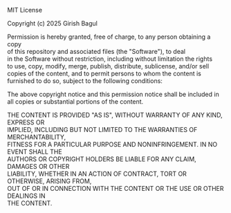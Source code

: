 MIT License

Copyright (c) 2025 Girish Bagul

Permission is hereby granted, free of charge, to any person obtaining a copy  
of this repository and associated files (the "Software"), to deal  
in the Software without restriction, including without limitation the rights   
to use, copy, modify, merge, publish, distribute, sublicense, and/or sell   
copies of the content, and to permit persons to whom the content is   
furnished to do so, subject to the following conditions:

The above copyright notice and this permission notice shall be included in  
all copies or substantial portions of the content.

THE CONTENT IS PROVIDED "AS IS", WITHOUT WARRANTY OF ANY KIND, EXPRESS OR  
IMPLIED, INCLUDING BUT NOT LIMITED TO THE WARRANTIES OF MERCHANTABILITY,  
FITNESS FOR A PARTICULAR PURPOSE AND NONINFRINGEMENT. IN NO EVENT SHALL THE  
AUTHORS OR COPYRIGHT HOLDERS BE LIABLE FOR ANY CLAIM, DAMAGES OR OTHER  
LIABILITY, WHETHER IN AN ACTION OF CONTRACT, TORT OR OTHERWISE, ARISING FROM,  
OUT OF OR IN CONNECTION WITH THE CONTENT OR THE USE OR OTHER DEALINGS IN  
THE CONTENT.
